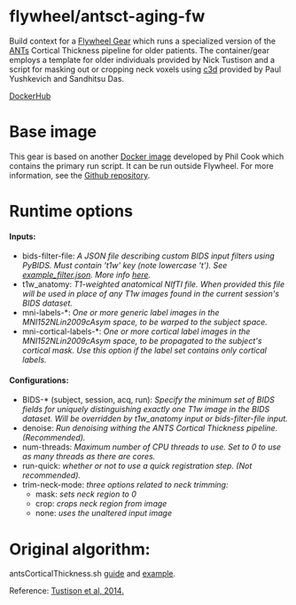 # flywheel/antsct-aging-fw
Build context for a [Flywheel Gear](https://github.com/flywheel-io/gears/tree/master/spec) which runs a specialized version of the [ANTs](https://github.com/ANTsX/ANTs) Cortical Thickness pipeline for older patients. The container/gear employs a template for older individuals provided by Nick Tustison and a script for masking out or cropping neck voxels using [c3d](https://github.com/pyushkevich/c3d) provided by Paul Yushkevich and Sandhitsu Das.

[DockerHub](https://hub.docker.com/repository/docker/willtack/antsct-aging-fw)

# Base image 
This gear is based on another [Docker image](https://hub.docker.com/repository/docker/cookpa/antsct-aging/general) developed by Phil Cook which contains the primary run script. It can be run outside Flywheel. For more information, see the [Github repository](https://github.com/ftdc-picsl/antsct-aging).

# Runtime options
#### Inputs:
- bids-filter-file: *A JSON file describing custom BIDS input filters using PyBIDS. Must contain 't1w' key (note lowercase 't'). See [example_filter.json](https://github.com/willtack/antsct-aging-fw/blob/master/example_filter.json). More info [here](https://fmriprep.readthedocs.io/en/latest/faq.html#how-do-I-select-only-certain-files-to-be-input-to-fMRIPrep).*
- t1w_anatomy: *T1-weighted anatomical NIfTI file. When provided this file will be used in place of any T1w images found in the current session's BIDS dataset.*
- mni-labels-\*: *One or more generic label images in the MNI152NLin2009cAsym space, to be warped to the subject space.*
- mni-cortical-labels-\*: *One or more cortical label images in the MNI152NLin2009cAsym space, to be propagated to the subject's cortical mask. Use this option if the label set contains only cortical labels.*

#### Configurations:
- BIDS-\* (subject, session, acq, run): *Specify the minimum set of BIDS fields for uniquely distinguishing exactly one T1w image in the BIDS dataset. Will be overridden by t1w_anatomy input or bids-filter-file input.*
- denoise: *Run denoising withing the ANTS Cortical Thickness pipeline. (Recommended).*
- num-threads: *Maximum number of CPU threads to use. Set to 0 to use as many threads as there are cores.*
- run-quick: *whether or not to use a quick registration step. (Not recommended).*
- trim-neck-mode: *three options related to neck trimming:*
    - mask: *sets neck region to 0*
    - crop: *crops neck region from image*
    - none: *uses the unaltered input image*

# Original algorithm:
antsCorticalThickness.sh [guide](https://github.com/ANTsX/ANTs/wiki/antsCorticalThickness-and-antsLongitudinalCorticalThickness-output) and [example](https://github.com/ntustison/antsCorticalThicknessExample).

Reference: [Tustison et al, 2014.](http://dx.doi.org/10.1016/j.neuroimage.2014.05.044)
